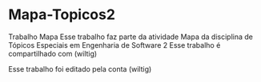 # Mapa-Topicos2
Trabalho Mapa
Esse trabalho faz parte da atividade Mapa da disciplina de Tópicos Especiais em Engenharia de Software 2
Esse trabalho é compartilhado com (wiltig)

Esse trabalho foi editado pela conta (wiltig)
